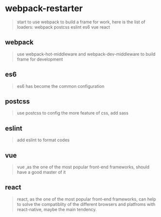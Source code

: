 # webpack-restarter
> start to use webpack to build a frame for work,
here is the list of loaders: webpack postcss eslint es6 vue react

## webpack
> use webpack-hot-middleware and webpack-dev-middleware to build frame for development

## es6
> es6 has become the common configuration

## postcss
> use postcss to config the more feature of css, add sass

## eslint
> add eslint to format codes

## vue
> vue ,as the one of the most popular front-end frameworks, should have a good master of it

## react
> react, as the one of the most popular front-end frameworks, can help to solve the compatiblity of the different browsers and platfroms with react-native, maybe the main tendency.
